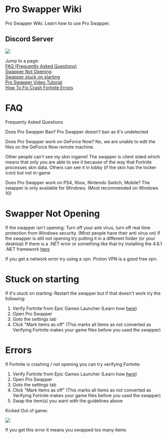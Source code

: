 # Pro Swapper Wiki
Pro Swapper Wiki. Learn how to use Pro Swapper. 


## Discord Server
<a href="https://discord.gg/proswapper"><img src="https://discord.com/api/guilds/703033424541384784/widget.png?style=banner2"></a>

Jump to a page: <br>
[FAQ (Frequently Asked Questions)](#faq) <br>
[Swapper Not Opening](#swapper-not-opening) <br>
[Swapper stuck on starting](#Stuck-on-starting) <br>
[Pro Swapper Video Tutorial](https://youtu.be/vS4E2emrK0s) <br>
[How To Fix Crash Fortnite Errors](#errors) <br>



# FAQ
Frequenty Asked Questions

Does Pro Swapper Ban?
Pro Swapper doesn't ban as it's undetected

Does Pro Swapper work on GeForce Now?
No, we are unable to edit the files on the GeForce Now remote machine.

Other people can't see my skin ingame!
The swapper is client sided which means that only you are able to see it because of the way that Fortnite processes skin data. Others can see it in lobby (if the skin has the locker icon) but not in-game

Does Pro Swapper work on PS4, Xbox, Nintendo Switch, Mobile?
The swapper is only available for Windows. (Most recommended on Windows 10)

# Swapper Not Opening

If the swapper isn't opening:
Turn off your anti virus, turn off real time protection from Windows security. (Most people have their anti virus on)
If the swapper is still not opening try putting it in a different folder (or your desktop)
If there is a .NET error or something like that try installing the 4.6.1 .NET framework [here](https://dotnet.microsoft.com/download/dotnet-framework/net461 "Microsoft's .NET 4.6.1 framework")

If you get a network error try using a vpn. Proton VPN is a good free vpn.

# Stuck on starting
If it's stuck on starting:
Restart the swapper but if that doesn't work try the following:

1. Verify Fortnite from Epic Games Launcher (Learn how [here](https://www.youtube.com/watch?v=Ni7eQxQhQr0))
2. Open Pro Swapper
3. Goto the settings tab
4. Click "Mark items as off" (This marks all items as not converted as Verifying Fortnite makes your game files before you used the swapper)

# Errors

If Fortnite is crashing / not opening you can try verifying Fortnite:
1. Verify Fortnite from Epic Games Launcher (Learn how [here](https://www.youtube.com/watch?v=Ni7eQxQhQr0))
2. Open Pro Swapper
3. Goto the settings tab
4. Click "Mark items as off" (This marks all items as not converted as Verifying Fortnite makes your game files before you used the swapper)
5. Swap the item(s) you want with the guidelines above



Kicked Out of game:

![](https://github.com/ProMasterBoy/pro-swapper-wiki/blob/master/too%20many%20swapped%20error.png?raw=true)


If you get this error it means you swapped too many items
